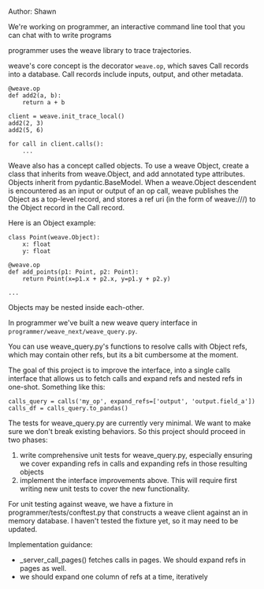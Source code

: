 Author: Shawn

We're working on programmer, an interactive command line tool that you can chat with to write programs

programmer uses the weave library to trace trajectories.

weave's core concept is the decorator `weave.op`, which saves Call records into a database. Call records include inputs, output, and other metadata.

```
@weave.op
def add2(a, b):
    return a + b

client = weave.init_trace_local()
add2(2, 3)
add2(5, 6)

for call in client.calls():
    ...
```

Weave also has a concept called objects. To use a weave Object, create a class that inherits from weave.Object, and add annotated type attributes. Objects inherit from pydantic.BaseModel. When a weave.Object descendent is encountered as an input or output of an op call, weave publishes the Object as a top-level record, and stores a ref uri (in the form of weave:///) to the Object record in the Call record.

Here is an Object example:

```
class Point(weave.Object):
    x: float
    y: float

@weave.op
def add_points(p1: Point, p2: Point):
    return Point(x=p1.x + p2.x, y=p1.y + p2.y)

...
```

Objects may be nested inside each-other.

In programmer we've built a new weave query interface in `programmer/weave_next/weave_query.py`.

You can use weave_query.py's functions to resolve calls with Object refs, which may contain other refs, but its a bit cumbersome at the moment.

The goal of this project is to improve the interface, into a single calls interface that allows us to fetch calls and expand refs and nested refs in one-shot. Something like this:

```
calls_query = calls('my_op', expand_refs=['output', 'output.field_a'])
calls_df = calls_query.to_pandas()
```

The tests for weave_query.py are currently very minimal. We want to make sure we don't break existing behaviors. So this project should proceed in two phases:

1) write comprehensive unit tests for weave_query.py, especially ensuring we cover expanding refs in calls and expanding refs in those resulting objects
2) implement the interface improvements above. This will require first writing new unit tests to cover the new functionality.

For unit testing against weave, we have a fixture in programmer/tests/conftest.py that constructs a weave client against an in memory database. I haven't tested the fixture yet, so it may need to be updated.

Implementation guidance:

- _server_call_pages() fetches calls in pages. We should expand refs in pages as well.
- we should expand one column of refs at a time, iteratively
